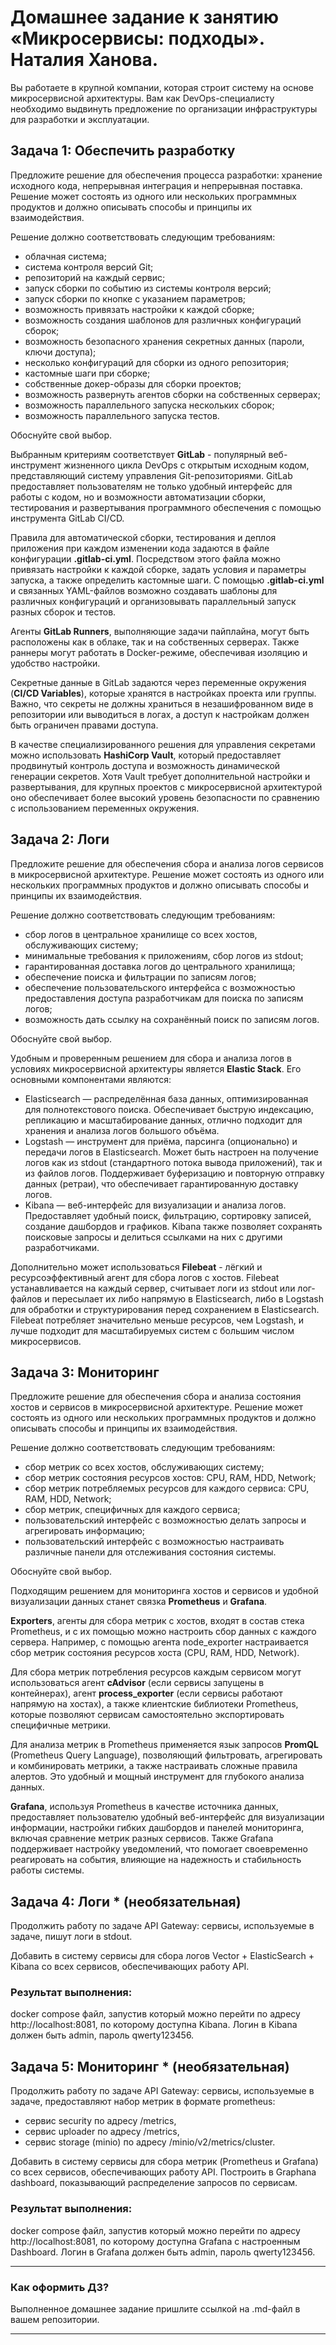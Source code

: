 # Домашнее задание к занятию «Микросервисы: подходы». Наталия Ханова. 

Вы работаете в крупной компании, которая строит систему на основе микросервисной архитектуры.
Вам как DevOps-специалисту необходимо выдвинуть предложение по организации инфраструктуры для разработки и эксплуатации.


## Задача 1: Обеспечить разработку

Предложите решение для обеспечения процесса разработки: хранение исходного кода, непрерывная интеграция и непрерывная поставка. 
Решение может состоять из одного или нескольких программных продуктов и должно описывать способы и принципы их взаимодействия.

Решение должно соответствовать следующим требованиям:
- облачная система;
- система контроля версий Git;
- репозиторий на каждый сервис;
- запуск сборки по событию из системы контроля версий;
- запуск сборки по кнопке с указанием параметров;
- возможность привязать настройки к каждой сборке;
- возможность создания шаблонов для различных конфигураций сборок;
- возможность безопасного хранения секретных данных (пароли, ключи доступа);
- несколько конфигураций для сборки из одного репозитория;
- кастомные шаги при сборке;
- собственные докер-образы для сборки проектов;
- возможность развернуть агентов сборки на собственных серверах;
- возможность параллельного запуска нескольких сборок;
- возможность параллельного запуска тестов.

Обоснуйте свой выбор.

Выбранным критериям соответствует **GitLab** - популярный веб-инструмент жизненного цикла DevOps с открытым исходным кодом, представляющий систему управления Git-репозиториями. GitLab предоставляет пользователям не только удобный интерфейс для работы с кодом, но и возможности автоматизации сборки, тестирования и развертывания программного обеспечения с помощью инструмента GitLab CI/CD.

Правила для автоматической сборки, тестирования и деплоя приложения при каждом изменении кода задаются в файле конфигурации **.gitlab-ci.yml**. Посредством этого файла можно привязать настройки к каждой сборке, задать условия и параметры запуска, а также определить кастомные шаги. С помощью **.gitlab-ci.yml** и связанных YAML-файлов возможно создавать шаблоны для различных конфигураций и организовывать параллельный запуск разных сборок и тестов.

Агенты **GitLab Runners**, выполняющие задачи пайплайна, могут быть расположены как в облаке, так и на собственных серверах. Также раннеры могут работать в Docker-режиме, обеспечивая изоляцию и удобство настройки.

Секретные данные в GitLab задаются через переменные окружения (**CI/CD Variables**), которые хранятся в настройках проекта или группы. Важно, что секреты не должны храниться в незашифрованном виде в репозитории или выводиться в логах, а доступ к настройкам должен быть ограничен правами доступа.

В качестве специализированного решения для управления секретами можно использовать **HashiCorp Vault**, который предоставляет продвинутый контроль доступа и возможность динамической генерации секретов. Хотя Vault требует дополнительной настройки и развертывания, для крупных проектов с микросервисной архитектурой оно обеспечивает более высокий уровень безопасности по сравнению с использованием переменных окружения.

## Задача 2: Логи

Предложите решение для обеспечения сбора и анализа логов сервисов в микросервисной архитектуре.
Решение может состоять из одного или нескольких программных продуктов и должно описывать способы и принципы их взаимодействия.

Решение должно соответствовать следующим требованиям:
- сбор логов в центральное хранилище со всех хостов, обслуживающих систему;
- минимальные требования к приложениям, сбор логов из stdout;
- гарантированная доставка логов до центрального хранилища;
- обеспечение поиска и фильтрации по записям логов;
- обеспечение пользовательского интерфейса с возможностью предоставления доступа разработчикам для поиска по записям логов;
- возможность дать ссылку на сохранённый поиск по записям логов.

Обоснуйте свой выбор.

Удобным и проверенным решением для сбора и анализа логов в условиях микросервисной архитектуры является **Elastic Stack**. Его основными компонентами являются:

* Elasticsearch — распределённая база данных, оптимизированная для полнотекстового поиска. Обеспечивает быструю индексацию, репликацию и масштабирование данных, отлично подходит для хранения и анализа логов большого объёма.
* Logstash — инструмент для приёма, парсинга (опционально) и передачи логов в Elasticsearch. Может быть настроен на получение логов как из stdout (стандартного потока вывода приложений), так и из файлов логов. Поддерживает буферизацию и повторную отправку данных (ретраи), что обеспечивает гарантированную доставку логов.
* Kibana — веб-интерфейс для визуализации и анализа логов. Предоставляет удобный поиск, фильтрацию, сортировку записей, создание дашбордов и графиков. Kibana также позволяет сохранять поисковые запросы и делиться ссылками на них с другими разработчиками.

Дополнительно может использоваться **Filebeat** - лёгкий и ресурсоэффективный агент для сбора логов с хостов. Filebeat устанавливается на каждый сервер, считывает логи из stdout или лог-файлов и пересылает их либо напрямую в Elasticsearch, либо в Logstash для обработки и структурирования перед сохранением в Elasticsearch. Filebeat потребляет значительно меньше ресурсов, чем Logstash, и лучше подходит для масштабируемых систем с большим числом микросервисов.

## Задача 3: Мониторинг

Предложите решение для обеспечения сбора и анализа состояния хостов и сервисов в микросервисной архитектуре.
Решение может состоять из одного или нескольких программных продуктов и должно описывать способы и принципы их взаимодействия.

Решение должно соответствовать следующим требованиям:
- сбор метрик со всех хостов, обслуживающих систему;
- сбор метрик состояния ресурсов хостов: CPU, RAM, HDD, Network;
- сбор метрик потребляемых ресурсов для каждого сервиса: CPU, RAM, HDD, Network;
- сбор метрик, специфичных для каждого сервиса;
- пользовательский интерфейс с возможностью делать запросы и агрегировать информацию;
- пользовательский интерфейс с возможностью настраивать различные панели для отслеживания состояния системы.

Обоснуйте свой выбор.

Подходящим решением для мониторинга хостов и сервисов и удобной визуализации данных станет связка **Prometheus** и **Grafana**.

**Exporters**, агенты для сбора метрик с хостов, входят в состав стека Prometheus, и с их помощью можно настроить сбор данных с каждого сервера. Например, с помощью агента node_exporter настраивается сбор метрик состояния ресурсов хоста (CPU, RAM, HDD, Network).

Для сбора метрик потребления ресурсов каждым сервисом могут использоваться агент **cAdvisor** (если сервисы запущены в контейнерах), агент **process_exporter** (если сервисы работают напрямую на хостах), а также клиентские библиотеки Prometheus, которые позволяют сервисам самостоятельно экспортировать специфичные метрики.

Для анализа метрик в Prometheus применяется язык запросов **PromQL** (Prometheus Query Language), позволяющий фильтровать, агрегировать и комбинировать метрики, а также настраивать сложные правила алертов. Это удобный и мощный инструмент для глубокого анализа данных.

**Grafana**, используя Prometheus в качестве источника данных, предоставляет пользователю удобный веб-интерфейс для визуализации информации, настройки гибких дашбордов и панелей мониторинга, включая сравнение метрик разных сервисов. Также Grafana поддерживает настройку уведомлений, что помогает своевременно реагировать на события, влияющие на надежность и стабильность работы системы.

## Задача 4: Логи * (необязательная)

Продолжить работу по задаче API Gateway: сервисы, используемые в задаче, пишут логи в stdout. 

Добавить в систему сервисы для сбора логов Vector + ElasticSearch + Kibana со всех сервисов, обеспечивающих работу API.

### Результат выполнения: 

docker compose файл, запустив который можно перейти по адресу http://localhost:8081, по которому доступна Kibana.
Логин в Kibana должен быть admin, пароль qwerty123456.


## Задача 5: Мониторинг * (необязательная)

Продолжить работу по задаче API Gateway: сервисы, используемые в задаче, предоставляют набор метрик в формате prometheus:

- сервис security по адресу /metrics,
- сервис uploader по адресу /metrics,
- сервис storage (minio) по адресу /minio/v2/metrics/cluster.

Добавить в систему сервисы для сбора метрик (Prometheus и Grafana) со всех сервисов, обеспечивающих работу API.
Построить в Graphana dashboard, показывающий распределение запросов по сервисам.

### Результат выполнения: 

docker compose файл, запустив который можно перейти по адресу http://localhost:8081, по которому доступна Grafana с настроенным Dashboard.
Логин в Grafana должен быть admin, пароль qwerty123456.

---

### Как оформить ДЗ?

Выполненное домашнее задание пришлите ссылкой на .md-файл в вашем репозитории.

---
